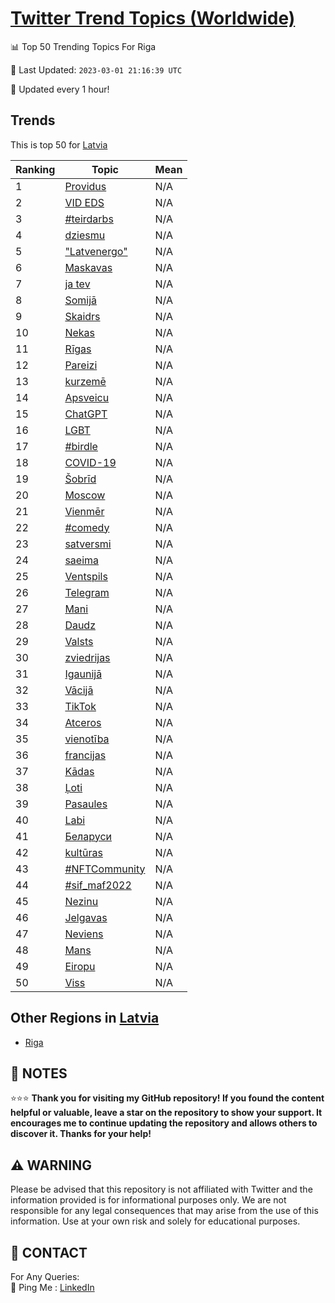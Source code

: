 [Twitter Trend Topics (Worldwide)](https://github.com/ErcinDedeoglu/Twitter-Trend-Topics)
==========


📊 Top 50 Trending Topics For Riga

📆 Last Updated: `2023-03-01 21:16:39 UTC`

🔧 Updated every 1 hour!


## Trends

This is top 50 for [Latvia](</Latvia>)

| Ranking | Topic | Mean |
| ------- | ------------ | ------------ |
| 1 | [Providus](http://twitter.com/search?q=Providus) | N/A |
| 2 | [VID EDS](http://twitter.com/search?q=VID+EDS) | N/A |
| 3 | [#teirdarbs](http://twitter.com/search?q=%23teirdarbs) | N/A |
| 4 | [dziesmu](http://twitter.com/search?q=dziesmu) | N/A |
| 5 | ["Latvenergo"](http://twitter.com/search?q=%22Latvenergo%22) | N/A |
| 6 | [Maskavas](http://twitter.com/search?q=Maskavas) | N/A |
| 7 | [ja tev](http://twitter.com/search?q=ja+tev) | N/A |
| 8 | [Somijā](http://twitter.com/search?q=Somij%c4%81) | N/A |
| 9 | [Skaidrs](http://twitter.com/search?q=Skaidrs) | N/A |
| 10 | [Nekas](http://twitter.com/search?q=Nekas) | N/A |
| 11 | [Rīgas](http://twitter.com/search?q=R%c4%abgas) | N/A |
| 12 | [Pareizi](http://twitter.com/search?q=Pareizi) | N/A |
| 13 | [kurzemē](http://twitter.com/search?q=kurzem%c4%93) | N/A |
| 14 | [Apsveicu](http://twitter.com/search?q=Apsveicu) | N/A |
| 15 | [ChatGPT](http://twitter.com/search?q=ChatGPT) | N/A |
| 16 | [LGBT](http://twitter.com/search?q=LGBT) | N/A |
| 17 | [#birdle](http://twitter.com/search?q=%23birdle) | N/A |
| 18 | [COVID-19](http://twitter.com/search?q=COVID-19) | N/A |
| 19 | [Šobrīd](http://twitter.com/search?q=%c5%a0obr%c4%abd) | N/A |
| 20 | [Moscow](http://twitter.com/search?q=Moscow) | N/A |
| 21 | [Vienmēr](http://twitter.com/search?q=Vienm%c4%93r) | N/A |
| 22 | [#comedy](http://twitter.com/search?q=%23comedy) | N/A |
| 23 | [satversmi](http://twitter.com/search?q=satversmi) | N/A |
| 24 | [saeima](http://twitter.com/search?q=saeima) | N/A |
| 25 | [Ventspils](http://twitter.com/search?q=Ventspils) | N/A |
| 26 | [Telegram](http://twitter.com/search?q=Telegram) | N/A |
| 27 | [Mani](http://twitter.com/search?q=Mani) | N/A |
| 28 | [Daudz](http://twitter.com/search?q=Daudz) | N/A |
| 29 | [Valsts](http://twitter.com/search?q=Valsts) | N/A |
| 30 | [zviedrijas](http://twitter.com/search?q=zviedrijas) | N/A |
| 31 | [Igaunijā](http://twitter.com/search?q=Igaunij%c4%81) | N/A |
| 32 | [Vācijā](http://twitter.com/search?q=V%c4%81cij%c4%81) | N/A |
| 33 | [TikTok](http://twitter.com/search?q=TikTok) | N/A |
| 34 | [Atceros](http://twitter.com/search?q=Atceros) | N/A |
| 35 | [vienotība](http://twitter.com/search?q=vienot%c4%abba) | N/A |
| 36 | [francijas](http://twitter.com/search?q=francijas) | N/A |
| 37 | [Kādas](http://twitter.com/search?q=K%c4%81das) | N/A |
| 38 | [Ļoti](http://twitter.com/search?q=%c4%bboti) | N/A |
| 39 | [Pasaules](http://twitter.com/search?q=Pasaules) | N/A |
| 40 | [Labi](http://twitter.com/search?q=Labi) | N/A |
| 41 | [Беларуси](http://twitter.com/search?q=%d0%91%d0%b5%d0%bb%d0%b0%d1%80%d1%83%d1%81%d0%b8) | N/A |
| 42 | [kultūras](http://twitter.com/search?q=kult%c5%abras) | N/A |
| 43 | [#NFTCommunity](http://twitter.com/search?q=%23NFTCommunity) | N/A |
| 44 | [#sif_maf2022](http://twitter.com/search?q=%23sif_maf2022) | N/A |
| 45 | [Nezinu](http://twitter.com/search?q=Nezinu) | N/A |
| 46 | [Jelgavas](http://twitter.com/search?q=Jelgavas) | N/A |
| 47 | [Neviens](http://twitter.com/search?q=Neviens) | N/A |
| 48 | [Mans](http://twitter.com/search?q=Mans) | N/A |
| 49 | [Eiropu](http://twitter.com/search?q=Eiropu) | N/A |
| 50 | [Viss](http://twitter.com/search?q=Viss) | N/A |



## Other Regions in [Latvia](</Latvia>)

* [Riga](</Latvia/Riga.md>)



## 📝 NOTES

⭐⭐⭐ **Thank you for visiting my GitHub repository! If you found the content helpful or valuable, leave a star on the repository to show your support. It encourages me to continue updating the repository and allows others to discover it. Thanks for your help!**


## ⚠️ WARNING

Please be advised that this repository is not affiliated with Twitter and the information provided is for informational purposes only. We are not responsible for any legal consequences that may arise from the use of this information. Use at your own risk and solely for educational purposes.


## 📨 CONTACT

 For Any Queries:  
            🏓 Ping Me : [LinkedIn](https://www.linkedin.com/in/ercindedeoglu/)
